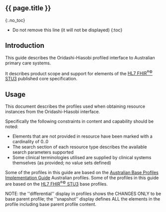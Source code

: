 ## {{ page.title }}
{:.no_toc}

<!-- TOC -->

* Do not remove this line (it will not be displayed)
{:toc}

## Introduction
This guide describes the Oridashi-Hiasobi profiled interface to Australian primary care systems.  

It describes product scope and support for elements of the [HL7 FHIR<sup>&reg;&copy;</sup> STU3](http://hl7.org/fhir/STU3/index.html) published core specification.

## Usage

This document describes the profiles used when obtaining resource instances from the Oridashi-Hiasobi interface.

Specifically the following constraints in content and capability should be noted:

* Elements that are not provided in resource have been marked with a cardinality of 0..0
* The search section of each resource type describes the available search parameters supported
* Some clinical terminologies utilised are supplied by clinical systems themselves (as provided; no value sets defined)

Some of the profiles in this guide are based on the [Australian Base Profiles Implementation Guide](http://build.fhir.org/ig/hl7au/au-fhir-base/) Australian profiles.
Some of the profiles in this guide are based on the [HL7 FHIR<sup>&reg;&copy;</sup> STU3](http://hl7.org/fhir/STU3/index.html) base profiles.

NOTE: the ''differential'' display in profiles shows the CHANGES ONLY to be base parent profile; the ''snapshot'' display defines ALL the elements in the profile including base parent profile content.





